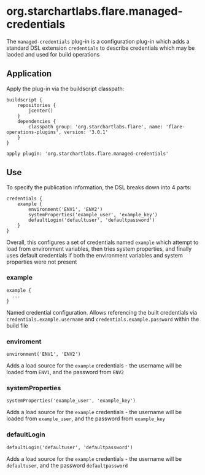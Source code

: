 # org.starchartlabs.flare.managed-credentials

The `managed-credentials` plug-in is a configuration plug-in which adds a standard DSL extension `credentials` to describe credentials which may be laoded and used for build operations

## Application

Apply the plug-in via the buildscript classpath:

```
buildscript {
    repositories {
        jcenter()
    }
    dependencies {
        classpath group: 'org.starchartlabs.flare', name: 'flare-operations-plugins', version: '3.0.1'
    }
}

apply plugin: 'org.starchartlabs.flare.managed-credentials'
```

## Use

To specify the publication information, the DSL breaks down into 4 parts:

```
credentials {
    example {
        environment('ENV1', 'ENV2')
        systemProperties('example_user', 'example_key')
        defaultLogin('defaultuser', 'defaultpassword')
    }
}
```

Overall, this configures a set of credentials named `example` which attempt to load from environment variables, then tries system properties, and finally uses default credentials if both the environment variables and system properties were not present

### example

```
example {
  ...
}
```

Named credential configuration. Allows referencing the built credentials via `credentials.example.username` and `credentials.example.password` within the build file

### enviroment

```
environment('ENV1', 'ENV2')
```

Adds a load source for the `example` credentials - the username will be loaded from `ENV1`, and the password from `ENV2`

### systemProperties

```
systemProperties('example_user', 'example_key')
```

Adds a load source for the `example` credentials - the username will be loaded from `example_user`, and the password from `example_key`

### defaultLogin

```
defaultLogin('defaultuser', 'defaultpassword')
```

Adds a load source for the `example` credentials - the username will be `defaultuser`, and the password `defaultpassword`
